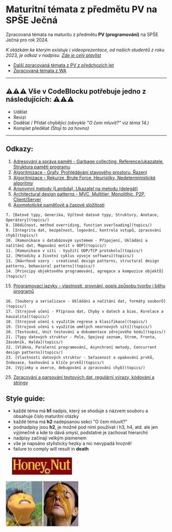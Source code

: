 # Maturitní témata z předmětu PV na SPŠE Ječná
Zpracovaná témata na maturitu z předmětu **PV (programování)** na SPŠE Ječná pro rok 2024.

*K otázkám ke kterým existuje i videoprezentace, od našich studentů z roku 2023, je odkaz v nadpisu. [Zde je celý playlist](https://youtube.com/playlist?list=PLmW7bUCTvOeTSag9ZZBYXdHs_iEwB4OHM&si=VJGSQ_oeUkB861Yr)*
- [Další zpracovaná témata z PV z předchozích let](https://github.com/AntoninKadrmas/MaturitaJecna)
- [Zpracovaná témata z WA](https://github.com/oschl-git/jecna-wa-maturita)

---
## ⚠️⚠️⚠️ Vše v CodeBlocku potřebuje jedno z následujících: ⚠️⚠️⚠️
- Udělat
- Revizi
- Dodělat / Přidat chybějící _(obvykle "O čem mluvit?" viz téma 14.)_
- Komplet předělat _(Stojí to za hovno)_
---

## Odkazy:
1. [Adresování a správa paměti - Garbage collecting, Reference/ukazatele, Struktura paměti programu](topics/01%20-%20Adresování%20a%20správa%20paměti%20-%20Garbage%20collecting,%20Reference%20a%20Ukazatele,%20Struktura%20paměti%20programu.md)
2. [Algoritmizace - Grafy, Prohlédávání stavového prostoru, Řazení](topics/02%20-%20Algoritmizace%20-%20Grafy,%20Prohlédávání%20stavového%20prostoru,%20Řazení.md)
3. [Algoritmizace - Rekurze, Brute Force, Heuristiky, Nedeterministické algoritmy](topics/03%20-%20Algoritmizace%20-%20Rekurze,%20Brute%20Force,%20Heuristiky,%20Nedeterministické%20algoritmy.md)
4. [Anonymní metody (Lambda), Ukazatel na metodu (delegát)](topics/04%20-%20Anonymní%20metody%20(Lambda),%20Ukazatel%20na%20metodu%20(delegát).md)
5. [Architectural design patterns - MVC, Multitier, Monolithic, P2P, Client/Server](topics/05%20-%20Architectural%20design%20patterns%20-%20MVC,%20MultiTier,%20Monolithic,%20P2P,%20Client%20x%20Server.md)
6. [Asymptotické paměťové a časové složitosti](topics/06%20-%20Asymptotické%20paměťové%20a%20časové%20složitosti.md)
```
7. [Datové typy, Generika, Výčtové datové typy, Struktury, Anotace, Operátory](topics/)
8. [Dědičnost, method overriding, function overloading](topics/)
9. [Integrita dat, bezpečnost, logování, kontrola vstupů, zpracování chyb](topics/)
10. [Komunikace s databázovým systémem - Připojení, Ukládání a načítání dat, Mapování entit v OOP](topics/)
11. [Komunikace v síti - Využití UDP/TCP protokolu](topics/)
12. [Metodiky a životní cyklus vývoje softwaru](topics/)
13. [Návrhové vzory - creational design patterns, structural design patterns, behavioral patterns](topics/)
14. [Principy objektového programování, agregace a kompozice objektů](topics/)
```
15. [Programovací jazyky - vlastnosti, srovnání, popis způsobu tvorby i běhu programů](topics/15%20-%20Programovací%20jazyky%20-%20vlastnosti,%20srovnání,%20popis%20způsobu%20tvorby%20i%20běhu%20programů.md)
```
16. [Soubory a serializace - Ukládání a načítání dat, formáty souborů](topics/)
17. [Strojové učení - Příprava dat, Chyby v datech a bias, Korelace a kauzalita](topics/)
18. [Strojové učení s využitím regrese a klasifikace](topics/)
19. [Strojové učení s využitím umělých neornových sítí](topics/)
20. [Testování, Unit testování a dokumentace zdrojového kódu](topics/)
21. [Typy datových struktur - Pole, Spojový seznam, Strom, Fronta, Zásobník, Halda](topics/)
22. [Vlákna, Paralerní programování, Asynchroní metody, Concurrent design patterns](topics/)
23. [Vlastnosti datových struktur - Seřazenost a opakování prvků, Indexace, hashování a klíče prvků](topics/)
24. [Výjimky a aserce, debugování a zpracování chyb](topics/)
```
25. [Zpracování a parsování textových dat, regulární výrazy, kódování a stringy](topics/25%20-%20Zpracování%20a%20parsování%20textových%20dat,%20regulární%20výrazy,%20kódování%20a%20stringy.md)

## Style guide:
- každé téma má **h1** nadpis, který se shoduje s názvem souboru a obsahuje číslo maturitní otázky
- každé téma má **h2** nadepsanou sekci "O čem mluvit?"
- podnadpisy jsou **h2**, je možné pod nimi používat i h3, h4, atd. ale jen výjimečně a kde to dává smysl, podstatné je zachovat hierarchii
- nadpisy začínají velkým písmenem
- vše je napsáno stylisticky hezky a nic nevypadá hrozně!
- failure to comply will result in **death** 

![Logo](logo.jpg)
